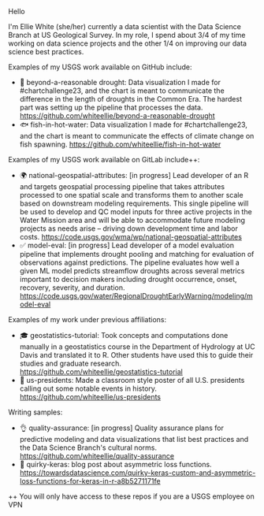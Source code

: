 Hello 

I'm Ellie White (she/her) currently a data scientist with the Data Science Branch at US Geological Survey. In my role, I spend about 3/4 of my time working on data science projects and the other 1/4 on improving our data science best practices.

Examples of my USGS work available on GitHub include:
* 🌊 beyond-a-reasonable drought: Data visualization I made for #chartchallenge23, and the chart is meant to communicate the difference in the length of droughts in the Common Era. The hardest part was setting up the pipeline that processes the data. https://github.com/whiteellie/beyond-a-reasonable-drought
* 🐟 fish-in-hot-water: Data visualization I made for #chartchallenge23, and the chart is meant to communicate the effects of climate change on fish spawning.	https://github.com/whiteellie/fish-in-hot-water 

Examples of my USGS work available on GitLab include++:
* 🌍 national-geospatial-attributes: [in progress] Lead developer of an R and targets geospatial processing pipeline that takes attributes processed to one spatial scale and transforms them to another scale based on downstream modeling requirements. This single pipeline will be used to develop and QC model inputs for three active projects in the Water Mission area and will be able to accommodate future modeling projects as needs arise – driving down development time and labor costs. https://code.usgs.gov/wma/wp/national-geospatial-attributes
* ✅ model-eval: [in progress] Lead developer of a model evaluation pipeline that implements drought pooling and matching for evaluation of observations against predictions. The pipeline evaluates how well a given ML model predicts streamflow droughts across several metrics important to decision makers including drought occurrence, onset, recovery, severity, and duration. https://code.usgs.gov/water/RegionalDroughtEarlyWarning/modeling/model-eval

Examples of my work under previous affiliations:
* 🎓 geostatistics-tutorial: Took concepts and computations done manually in a geostatistics course in the Department of Hydrology at UC Davis and translated it to R. Other students have used this to guide their studies and graduate research. https://github.com/whiteellie/geostatistics-tutorial 
* 👑 us-presidents: Made a classroom style poster of all U.S. presidents calling out some notable events in history. https://github.com/whiteellie/us-presidents  

Writing samples:
* 👌 quality-assurance: [in progress] Quality assurance plans for predictive modeling and data visualizations that list best practices and the Data Science Branch's cultural norms. https://github.com/whiteellie/quality-assurance
* 📔 quirky-keras: blog post about asymmetric loss functions. https://towardsdatascience.com/quirky-keras-custom-and-asymmetric-loss-functions-for-keras-in-r-a8b5271171fe


++ You will only have access to these repos if you are a USGS employee on VPN
